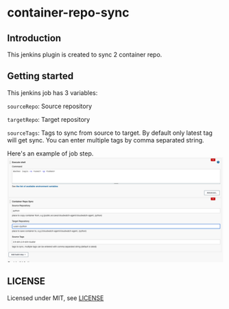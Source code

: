 # container-repo-sync

## Introduction

This jenkins plugin is created to sync 2 container repo.

## Getting started

This jenkins job has 3 variables:

`sourceRepo`: Source repository

`targetRepo`: Target repository

`sourceTags`: Tags to sync from source to target. By default only latest tag will get sync. You can enter multiple tags by comma separated string.

Here's an example of job step.
![Job Step](img/job_step.png)

## LICENSE

Licensed under MIT, see [LICENSE](LICENSE.md)
